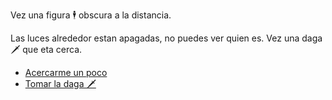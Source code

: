 Vez una figura 🕴 obscura a la distancia.

Las luces alrededor estan apagadas, no puedes ver quien es. Vez una daga 🗡 que eta cerca.

- [Acercarme un poco](3.md)
- [Tomar la daga 🗡](1-A.md)
